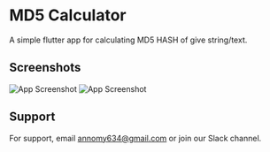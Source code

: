 
# MD5 Calculator
A simple flutter app for calculating MD5 HASH of give string/text.


## Screenshots
![App Screenshot](https://via.placeholder.com/468x300?text=App+Screenshot+Here)
![App Screenshot](https://via.placeholder.com/468x300?text=App+Screenshot+Here)


## Support

For support, email annomy634@gmail.com or join our Slack channel.

